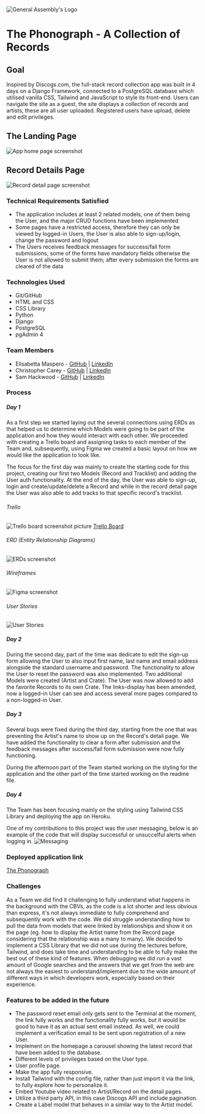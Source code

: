 ![General Assembly's Logo](https://camo.githubusercontent.com/603ef5eae7d28900a9678ae96c6c60a9c72f8a059c328b28cf978df999cea1f8/68747470733a2f2f692e696d6775722e636f6d2f6c7a56493364382e706e67)

# The Phonograph - A Collection of Records

## Goal

Inspired by Discogs.com, the full-stack record collection app was built in 4 days on a Django Framework, connected to a PostgreSQL database which utilised vanilla CSS, Tailwind and JavaScript to style its front-end. Users can navigate the site as a guest, the site displays a collection of records and artists, these are all user uploaded. Registered users have upload, delete and edit privileges.


## The Landing Page
![App home page screenshot](/thephonograph/main_app/static/images/Homepage%20Screenshot.png)
## Record Details Page
![Record detail page screenshot](/thephonograph/main_app/static/images/Record%20Detail%20Screenshot.png)


### Technical Requirements Satisfied
- The application includes at least 2 related models, one of them being the User, and the major CRUD functions have been implemented
- Some pages have a restricted access, therefore they can only be viewed by logged-in Users, the User is also able to sign-up/login, change the password and logout
- The Users receives feedback messages for success/fail form submissions, some of the forms have mandatory fields otherwise the User is not allowed to submit them; after every submission the forms are cleared of the data

### Technologies Used
- Git/GitHub
- HTML and CSS
- CSS Library
- Python
- Django
- PostgreSQL
- pgAdmin 4

### Team Members
- Elisabetta Maspero - [GitHub](https://github.com/emaspero) | [LinkedIn](https://www.linkedin.com/in/elisabetta-maspero-990bb3111/)
- Christopher Carey - [GitHub](https://github.com/christopher-k-c) | [LinkedIn](https://www.linkedin.com/in/chriskcarey/)
- Sam Hackwood - [GitHub](https://github.com/samhackwood) | [LinkedIn](https://www.linkedin.com/in/samuel-hackwood-40b050233/)

### Process
##### Day 1
As a first step we started laying out the several connections using ERDs as that helped us to determine which Models were going to be part of the application and how they would interact with each other. We proceeded with creating a Trello board and assigning tasks to each member of the Team and, subsequently, using Figma we created a basic layout on how we would like the application to look like.

The focus for the first day was mainly to create the starting code for this project, creating our first two Models (Record and Tracklist) and adding the User auth functionality. At the end of the day, the User was able to sign-up, login and create/update/delete a Record and while in the record detail page the User was also able to add tracks to that specific record's tracklist.

###### Trello
![Trello board screenshot picture](/thephonograph/main_app/static/images/Trello%20Screenshot.png)
[Trello Board](https://trello.com/b/NnHgZg5d/project-03)
###### ERD (Entity Relationship Diagrams)
![ERDs screenshot](/thephonograph/main_app/static/images/ERDs%20Screenshot.png)
###### Wireframes
![Figma screenshot](/thephonograph/main_app/static/images/Figma%20Screenshot.png)
###### User Stories
![User Stories](/thephonograph/main_app/static/images/User%20Stories.png)

##### Day 2
During the second day, part of the time was dedicate to edit the sign-up form allowing the User to also input first name, last name and email address alongside the standard username and password. The functionality to allow the User to reset the password was also implemented. Two additional Models were created (Artist and Crate). The User was now allowed to add the favorite Records to its own Crate. The links-display has been amended, now a logged-in User can see and access several more pages compared to a non-logged-in User.

##### Day 3
Several bugs were fixed during the third day, starting from the one that was preventing the Artist's name to show up on the Record's detail page. We have added the functionality to clear a form after submission and the feedback messages after success/fail form submission were now fully functioning.

During the afternoon part of the Team started working on the styling for the application and the other part of the time started working on the readme file. 

##### Day 4
The Team has been focusing mainly on the styling using Tailwind CSS Library and deploying the app on Heroku.

One of my contributions to this project was the user messaging, below is an example of the code that will display successful or unsuccelful alerts when logging in. 
![Messaging](/thephonograph/main_app/static/images/messaging_01.png)

### Deployed application link
[The Phonograph](https://hydro-keener-88414.herokuapp.com/)
### Challenges
As a Team we did find it challenging to fully understand what happens in the background with the CBVs, as the code is a lot shorter and less obvious than express, it's not always immediate to fully comprehend and subsequently work with the code. We did struggle understanding how to pull the data from models that were linked by relationships and show it on the page (eg. how to display the Artist name from the Record page considering that the relationship was a many to many). We decided to implement a CSS Library that we did not use during the lectures before, Tailwind, and does take time and understanding to be able to fully make the best out of these kind of features. When debugging we did run a vast amount of Google searches and the answers that we get from the web are not always the easiest to understand/implement due to the wide amount of different ways in which developers work, especially based on their experience. 

### Features to be added in the future
- The password reset email only gets sent to the Terminal at the moment, the link fully works and the functionality fully works, but it would be good to have it as an actual sent email instead. As well, we could implement a verification email to be sent upon registration of a new User.
- Implement on the homepage a carousel showing the latest record that have been added to the database.
- Different levels of privileges based on the User type. 
- User profile page.
- Make the app fully responsive.
- Install Tailwind with the config file, rather than just import it via the link, to fully explore how to personalize it.
- Embed Youtube video related to Artist/Record on the detail pages.
- Utilize a third party API, in this case Discogs API and include pagination. 
- Create a Label model that behaves in a similar way to the Artist model.
